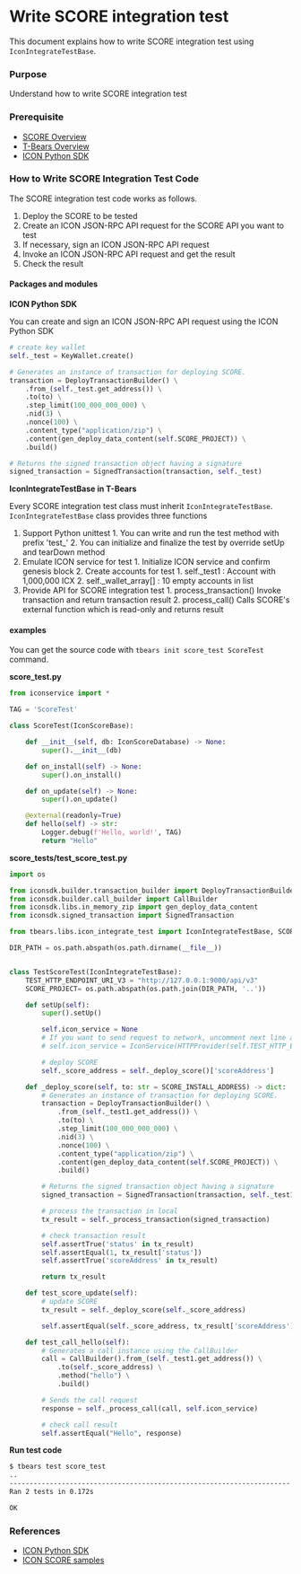 # Write SCORE integration test

This document explains how to write SCORE integration test using `IconIntegrateTestBase`.

### Purpose

Understand how to write SCORE integration test

### Prerequisite

* [SCORE Overview](../../score/overview.md)
* [T-Bears Overview](../../tbears/overview.md) 
* [ICON Python SDK](../../icon-sdks/python-sdk/)

### How to Write SCORE Integration Test Code

The SCORE integration test code works as follows.

1. Deploy the SCORE to be tested
2. Create an ICON JSON-RPC API request for the SCORE API you want to test
3. If necessary, sign an ICON JSON-RPC API request
4. Invoke an ICON JSON-RPC API request and get the result
5. Check the result

#### Packages and modules

**ICON Python SDK**

You can create and sign an ICON JSON-RPC API request using the ICON Python SDK

```python
# create key wallet
self._test = KeyWallet.create()

# Generates an instance of transaction for deploying SCORE.
transaction = DeployTransactionBuilder() \
    .from_(self._test.get_address()) \
    .to(to) \
    .step_limit(100_000_000_000) \
    .nid(3) \
    .nonce(100) \
    .content_type("application/zip") \
    .content(gen_deploy_data_content(self.SCORE_PROJECT)) \
    .build()

# Returns the signed transaction object having a signature
signed_transaction = SignedTransaction(transaction, self._test)
```

**IconIntegrateTestBase in T-Bears**

Every SCORE integration test class must inherit `IconIntegrateTestBase`. `IconIntegrateTestBase` class provides three functions

1. Support Python unittest 1. You can write and run the test method with prefix 'test\_' 2. You can initialize and finalize the test by override setUp and tearDown method
2. Emulate ICON service for test 1. Initialize ICON service and confirm genesis block 2. Create accounts for test 1. self.\_test1 : Account with 1,000,000 ICX 2. self.\_wallet\_array\[\] : 10 empty accounts in list
3. Provide API for SCORE integration test 1. process\_transaction\(\) Invoke transaction and return transaction result 2. process\_call\(\) Calls SCORE's external function which is read-only and returns result

#### examples

You can get the source code with `tbears init score_test ScoreTest` command.

**score\_test.py**

```python
from iconservice import *

TAG = 'ScoreTest'

class ScoreTest(IconScoreBase):

    def __init__(self, db: IconScoreDatabase) -> None:
        super().__init__(db)

    def on_install(self) -> None:
        super().on_install()

    def on_update(self) -> None:
        super().on_update()

    @external(readonly=True)
    def hello(self) -> str:
        Logger.debug(f'Hello, world!', TAG)
        return "Hello"
```

**score\_tests/test\_score\_test.py**

```python
import os

from iconsdk.builder.transaction_builder import DeployTransactionBuilder
from iconsdk.builder.call_builder import CallBuilder
from iconsdk.libs.in_memory_zip import gen_deploy_data_content
from iconsdk.signed_transaction import SignedTransaction

from tbears.libs.icon_integrate_test import IconIntegrateTestBase, SCORE_INSTALL_ADDRESS

DIR_PATH = os.path.abspath(os.path.dirname(__file__))


class TestScoreTest(IconIntegrateTestBase):
    TEST_HTTP_ENDPOINT_URI_V3 = "http://127.0.0.1:9000/api/v3"
    SCORE_PROJECT= os.path.abspath(os.path.join(DIR_PATH, '..'))

    def setUp(self):
        super().setUp()

        self.icon_service = None
        # If you want to send request to network, uncomment next line and set self.TEST_HTTP_ENDPOINT_URI_V3
        # self.icon_service = IconService(HTTPProvider(self.TEST_HTTP_ENDPOINT_URI_V3))

        # deploy SCORE
        self._score_address = self._deploy_score()['scoreAddress']

    def _deploy_score(self, to: str = SCORE_INSTALL_ADDRESS) -> dict:
        # Generates an instance of transaction for deploying SCORE.
        transaction = DeployTransactionBuilder() \
            .from_(self._test1.get_address()) \
            .to(to) \
            .step_limit(100_000_000_000) \
            .nid(3) \
            .nonce(100) \
            .content_type("application/zip") \
            .content(gen_deploy_data_content(self.SCORE_PROJECT)) \
            .build()

        # Returns the signed transaction object having a signature
        signed_transaction = SignedTransaction(transaction, self._test1)

        # process the transaction in local
        tx_result = self._process_transaction(signed_transaction)

        # check transaction result
        self.assertTrue('status' in tx_result)
        self.assertEqual(1, tx_result['status'])
        self.assertTrue('scoreAddress' in tx_result)

        return tx_result

    def test_score_update(self):
        # update SCORE
        tx_result = self._deploy_score(self._score_address)

        self.assertEqual(self._score_address, tx_result['scoreAddress'])

    def test_call_hello(self):
        # Generates a call instance using the CallBuilder
        call = CallBuilder().from_(self._test1.get_address()) \
            .to(self._score_address) \
            .method("hello") \
            .build()

        # Sends the call request
        response = self._process_call(call, self.icon_service)

        # check call result
        self.assertEqual("Hello", response)
```

**Run test code**

```bash
$ tbears test score_test
..
----------------------------------------------------------------------
Ran 2 tests in 0.172s

OK
```

### References

* [ICON Python SDK](../../icon-sdks/python-sdk/)
* [ICON SCORE samples](../../score/sample-scores/)

